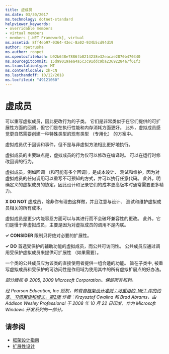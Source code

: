 ```yaml
---
title: 虚成员
ms.date: 03/30/2017
ms.technology: dotnet-standard
helpviewer_keywords:
- overridable members
- virtual members
- members [.NET Framework], virtual
ms.assetid: 8ff4eb97-0364-43ec-8a02-934b5cd94d19
author: rpetrusha
ms.author: ronpet
ms.openlocfilehash: b92b648e7886fb0214238e32eacae2870b470340
ms.sourcegitcommit: 15d99019aea4a5c3c91ddc9ba23692284a7f61f3
ms.translationtype: MT
ms.contentlocale: zh-CN
ms.lasthandoff: 10/12/2018
ms.locfileid: "49121060"
---
```

# <a name="virtual-members"></a>虚成员
可以重写虚拟成员，因此更改行为的子类。 它们是非常类似于在它们提供的可扩展性方面的回调，但它们是在执行性能和内存消耗方面更好。 此外，虚拟成员感觉更自然需要创建一种特殊类型的现有类型 （专用化） 的方案中。  
  
 虚拟成员优于回调和事件，但不是与非虚拟方法相比更好地执行。  
  
 虚拟成员的主要缺点是，虚拟成员的行为仅可以修改在编译时。 可以在运行时修改回调的行为。  
  
 虚拟成员，例如回调 （和可能有多个回调），是成本设计、 测试和维护，因为对虚拟成员的任何调用可以重写不可预知的方式，并可以执行任意代码。 此外，明确定义的虚拟成员的协定，因此设计和记录它们的成本更高版本时通常需要更多精力。  
  
 **X DO NOT** 虚成员，除非你有理由这样做，并且注意与设计、 测试和维护虚拟成员相关的所有成本。  
  
 虚拟成员是更少内能容忍方面可以与其进行而不会破坏兼容性的更改。 此外，它们是慢于非虚拟成员，主要是因为对虚拟成员的调用不是内联。  
  
 **✓ CONSIDER** 限制只将绝对必要的扩展性。  
  
 **✓ DO** 首选受保护的辅助功能的虚拟成员，而公共可访问性。 公共成员应通过调用受保护虚拟成员来提供可扩展性 （如果需要）。  
  
 一个类的公共成员应为该类的直接使用者提供一组合适的功能。 旨在子类中, 被重写虚拟成员和受保护的可访问性是作用域为使用其中的所有虚拟扩展点的好办法。  
  
 *部分版权 © 2005, 2009 Microsoft Corporation。保留所有权利。*  
  
 *经 Pearson Education, Inc 授权，转载自[框架设计准则：可重用的 .NET 库的约定、习惯用语和模式，第2版](https://www.informit.com/store/framework-design-guidelines-conventions-idioms-and-9780321545619) 作者：Krzysztof Cwalina 和 Brad Abrams，由 Addison Wesley Professional 于 2008 年 10 月 22 日印发，作为 Microsoft Windows 开发系列的一部分。*  
  
## <a name="see-also"></a>请参阅

- [框架设计指南](../../../docs/standard/design-guidelines/index.md)  
- [扩展性设计](../../../docs/standard/design-guidelines/designing-for-extensibility.md)
